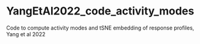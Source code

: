 # YangEtAl2022_code_activity_modes
Code to compute activity modes and tSNE embedding of response profiles, Yang et al 2022
